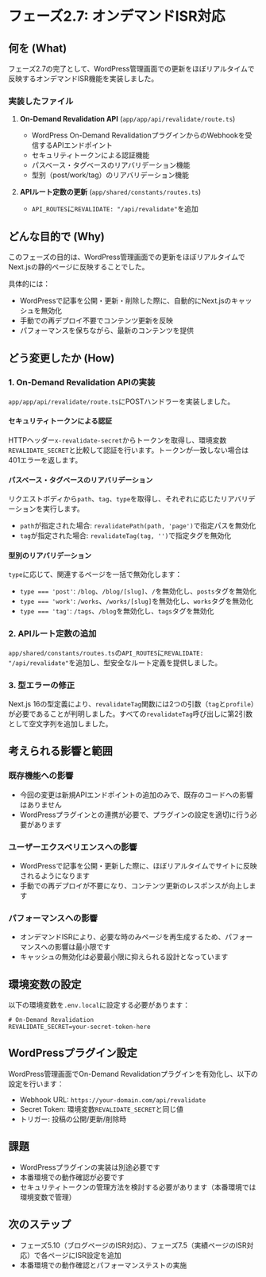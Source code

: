 # フェーズ2.7: オンデマンドISR対応

## 何を (What)

フェーズ2.7の完了として、WordPress管理画面での更新をほぼリアルタイムで反映するオンデマンドISR機能を実装しました。

### 実装したファイル

1. **On-Demand Revalidation API** (`app/app/api/revalidate/route.ts`)
   - WordPress On-Demand RevalidationプラグインからのWebhookを受信するAPIエンドポイント
   - セキュリティトークンによる認証機能
   - パスベース・タグベースのリアバリデーション機能
   - 型別（post/work/tag）のリアバリデーション機能

2. **APIルート定数の更新** (`app/shared/constants/routes.ts`)
   - `API_ROUTES`に`REVALIDATE: "/api/revalidate"`を追加

## どんな目的で (Why)

このフェーズの目的は、WordPress管理画面での更新をほぼリアルタイムでNext.jsの静的ページに反映することでした。

具体的には：
- WordPressで記事を公開・更新・削除した際に、自動的にNext.jsのキャッシュを無効化
- 手動での再デプロイ不要でコンテンツ更新を反映
- パフォーマンスを保ちながら、最新のコンテンツを提供

## どう変更したか (How)

### 1. On-Demand Revalidation APIの実装

`app/app/api/revalidate/route.ts`にPOSTハンドラーを実装しました。

#### セキュリティトークンによる認証

HTTPヘッダー`x-revalidate-secret`からトークンを取得し、環境変数`REVALIDATE_SECRET`と比較して認証を行います。トークンが一致しない場合は401エラーを返します。

#### パスベース・タグベースのリアバリデーション

リクエストボディから`path`、`tag`、`type`を取得し、それぞれに応じたリアバリデーションを実行します。

- `path`が指定された場合: `revalidatePath(path, 'page')`で指定パスを無効化
- `tag`が指定された場合: `revalidateTag(tag, '')`で指定タグを無効化

#### 型別のリアバリデーション

`type`に応じて、関連するページを一括で無効化します：

- `type === 'post'`: `/blog`、`/blog/[slug]`、`/`を無効化し、`posts`タグを無効化
- `type === 'work'`: `/works`、`/works/[slug]`を無効化し、`works`タグを無効化
- `type === 'tag'`: `/tags`、`/blog`を無効化し、`tags`タグを無効化

### 2. APIルート定数の追加

`app/shared/constants/routes.ts`の`API_ROUTES`に`REVALIDATE: "/api/revalidate"`を追加し、型安全なルート定義を提供しました。

### 3. 型エラーの修正

Next.js 16の型定義により、`revalidateTag`関数には2つの引数（`tag`と`profile`）が必要であることが判明しました。すべての`revalidateTag`呼び出しに第2引数として空文字列を追加しました。

## 考えられる影響と範囲

### 既存機能への影響

- 今回の変更は新規APIエンドポイントの追加のみで、既存のコードへの影響はありません
- WordPressプラグインとの連携が必要で、プラグインの設定を適切に行う必要があります

### ユーザーエクスペリエンスへの影響

- WordPressで記事を公開・更新した際に、ほぼリアルタイムでサイトに反映されるようになります
- 手動での再デプロイが不要になり、コンテンツ更新のレスポンスが向上します

### パフォーマンスへの影響

- オンデマンドISRにより、必要な時のみページを再生成するため、パフォーマンスへの影響は最小限です
- キャッシュの無効化は必要最小限に抑えられる設計となっています

## 環境変数の設定

以下の環境変数を`.env.local`に設定する必要があります：

```env
# On-Demand Revalidation
REVALIDATE_SECRET=your-secret-token-here
```

## WordPressプラグイン設定

WordPress管理画面でOn-Demand Revalidationプラグインを有効化し、以下の設定を行います：

- Webhook URL: `https://your-domain.com/api/revalidate`
- Secret Token: 環境変数`REVALIDATE_SECRET`と同じ値
- トリガー: 投稿の公開/更新/削除時

## 課題

- WordPressプラグインの実装は別途必要です
- 本番環境での動作確認が必要です
- セキュリティトークンの管理方法を検討する必要があります（本番環境では環境変数で管理）

## 次のステップ

- フェーズ5.10（ブログページのISR対応）、フェーズ7.5（実績ページのISR対応）で各ページにISR設定を追加
- 本番環境での動作確認とパフォーマンステストの実施

